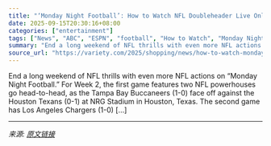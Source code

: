 ```yaml
---
title: "‘Monday Night Football’: How to Watch NFL Doubleheader Live Online"
date: 2025-09-15T20:30:16+08:00
categories: ["entertainment"]
tags: ["News", "ABC", "ESPN", "football", "How to Watch", "Monday Night Football", "NFL"]
summary: "End a long weekend of NFL thrills with even more NFL actions on &#8220;Monday Night Football.&#8221; For Week 2, the first game features two NFL powerhouses go head-to-head, as the Tampa Bay Buccaneer"
source_url: "https://variety.com/2025/shopping/news/how-to-watch-monday-night-football-online-1236145789/"
---
```


End a long weekend of NFL thrills with even more NFL actions on &#8220;Monday Night Football.&#8221; For Week 2, the first game features two NFL powerhouses go head-to-head, as the Tampa Bay Buccaneers (1-0) face off against the Houston Texans (0-1) at NRG Stadium in Houston, Texas. The second game has Los Angeles Chargers (1-0) [&#8230;]

---

*来源: [原文链接](https://variety.com/2025/shopping/news/how-to-watch-monday-night-football-online-1236145789/)*
